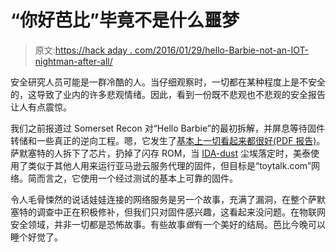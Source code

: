 # “你好芭比”毕竟不是什么噩梦

> 原文:[https://hack aday . com/2016/01/29/hello-Barbie-not-an-IOT-nightman-after-all/](https://hackaday.com/2016/01/29/hello-barbie-not-an-iot-nightmare-after-all/)

安全研究人员可能是一群冷酷的人。当仔细观察时，一切都在某种程度上是不安全的，这导致了业内的许多悲观情绪。因此，看到一份既不悲观也不悲观的安全报告让人有点震惊。

我们之前报道过 Somerset Recon 对“Hello Barbie”的最初拆解，并屏息等待固件转储和一些真正的逆向工程。嗯，它发生了[基本上一切看起来都很好(PDF 报告)](http://somersetrecon.com/s/HelloBarbieSecurityAnalysis.pdf)。萨默塞特的人拆下了芯片，扔掉了闪存 ROM，当 [IDA-dust](https://www.hex-rays.com/products/ida/index.shtml) 尘埃落定时，美泰使用了类似于其他人用来运行亚马逊云服务代理的固件，但目标是“toytalk.com”网络。简而言之，它使用一个经过测试的基本上可靠的固件。

令人毛骨悚然的说话娃娃连接的网络服务是另一个故事，充满了漏洞，在整个萨默塞特的调查中正在积极修补，但我们只对固件感兴趣，这看起来没问题。在物联网安全领域，并非一切都是恐怖故事。有些故事*做*有一个美好的结局。芭比今晚可以睡个好觉了。